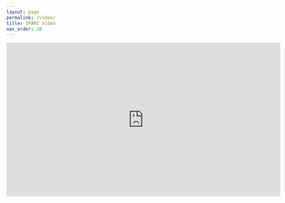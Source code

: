 ```yaml
---
layout: page
permalink: /video/
title: SPARC Video
nav_order: 20
---
```


<iframe width="720" height="405" src="https://www.youtube.com/embed/rphPzkeoxIQ" frameborder="0" allow="accelerometer; autoplay; encrypted-media; gyroscope; picture-in-picture" allowfullscreen class="youtubevideo"></iframe>
